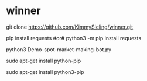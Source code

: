 # winner

git clone https://github.com/KimmySicling/winner.git

pip install requests          #or#  python3 -m pip install requests

python3 Demo-spot-market-making-bot.py

sudo apt-get install python-pip

sudo apt-get install python3-pip
